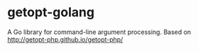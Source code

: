 # getopt-golang
A Go library for command-line argument processing. Based on http://getopt-php.github.io/getopt-php/
